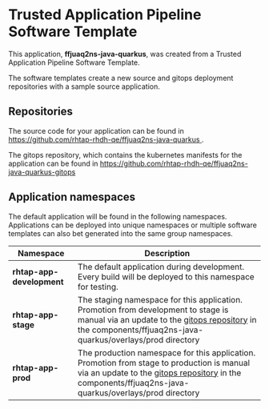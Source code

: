 # Trusted Application Pipeline Software Template

This application, **ffjuaq2ns-java-quarkus**, was created from a Trusted Application Pipeline Software Template.

The software templates create a new source and gitops deployment repositories with a sample source application. 

## Repositories

The source code for your application can be found in [https://github.com/rhtap-rhdh-qe/ffjuaq2ns-java-quarkus ](https://github.com/rhtap-rhdh-qe/ffjuaq2ns-java-quarkus ).
 
The gitops repository, which contains the kubernetes manifests for the application can be found in 
[https://github.com/rhtap-rhdh-qe/ffjuaq2ns-java-quarkus-gitops ](https://github.com/rhtap-rhdh-qe/ffjuaq2ns-java-quarkus-gitops ) 

## Application namespaces 

The default application will be found in the following namespaces. Applications can be deployed into unique namespaces or multiple software templates can also bet generated into the same group namespaces.  

|  Namespace   |  Description   |  
| -------- | -------- |   
| **rhtap-app-development** | The default application during development. Every build will be deployed to this namespace for testing. | 
| **rhtap-app-stage** | The staging namespace for this application. Promotion from development to stage is manual via an update to the [gitops repository](https://github.com/rhtap-rhdh-qe/ffjuaq2ns-java-quarkus-gitops ) in the components/ffjuaq2ns-java-quarkus/overlays/prod directory |  
| **rhtap-app-prod** | The production namespace for this application. Promotion from stage to production is manual via an update to the [gitops repository](https://github.com/rhtap-rhdh-qe/ffjuaq2ns-java-quarkus-gitops ) in the components/ffjuaq2ns-java-quarkus/overlays/prod directory | 